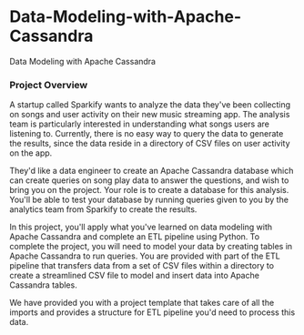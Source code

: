 # Data-Modeling-with-Apache-Cassandra
Data Modeling with Apache Cassandra
### Project Overview
A startup called Sparkify wants to analyze the data they've been collecting on songs and user activity on their new music streaming app. 
The analysis team is particularly interested in understanding what songs users are listening to. 
Currently, there is no easy way to query the data to generate the results, since the data reside in a directory of CSV files on user activity on the app.

They'd like a data engineer to create an Apache Cassandra database which can create queries on song play data to answer the questions, 
and wish to bring you on the project. Your role is to create a database for this analysis. 
You'll be able to test your database by running queries given to you by the analytics team from Sparkify to create the results.

In this project, you'll apply what you've learned on data modeling with Apache Cassandra and complete an ETL pipeline using Python. 
To complete the project, you will need to model your data by creating tables in Apache Cassandra to run queries. 
You are provided with part of the ETL pipeline that transfers data from a set of CSV files within a directory to create a streamlined CSV file to model and insert data 
into Apache Cassandra tables.

We have provided you with a project template that takes care of all the imports and provides a structure for ETL pipeline you'd need to process this data.
